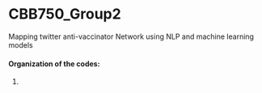 # CBB750_Group2

Mapping twitter anti-vaccinator Network using NLP and machine learning models​


#### Organization of the codes:

1. 
